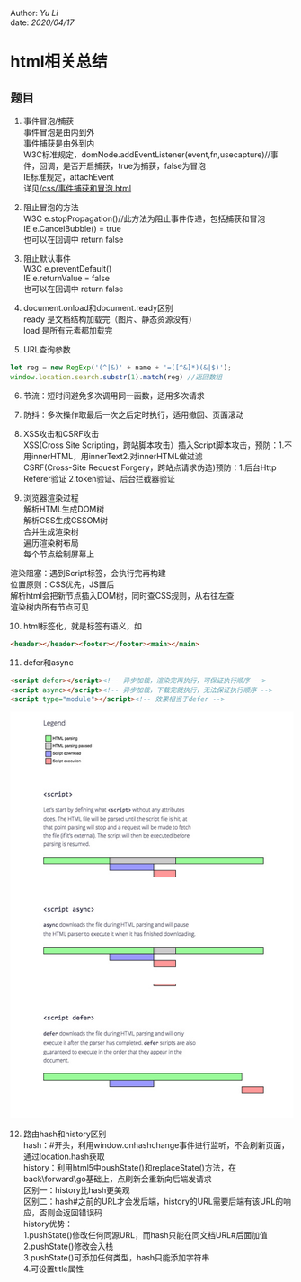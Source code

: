 Author: _Yu Li_    
date: _2020/04/17_    
    
# html相关总结    
    
## 题目    
    
1. 事件冒泡/捕获    
事件冒泡是由内到外    
事件捕获是由外到内    
W3C标准规定，domNode.addEventListener(event,fn,usecapture)//事件，回调，是否开启捕获，true为捕获，false为冒泡    
IE标准规定，attachEvent    
详见[/css/事件捕获和冒泡.html](/css/事件捕获和冒泡.html)    
    
2. 阻止冒泡的方法    
W3C e.stopPropagation()//此方法为阻止事件传递，包括捕获和冒泡    
IE e.CancelBubble() = true    
也可以在回调中 return false    
    
3. 阻止默认事件    
W3C e.preventDefault()    
IE e.returnValue = false    
也可以在回调中 return false    
    
4. document.onload和document.ready区别    
ready 是文档结构加载完（图片、静态资源没有）    
load 是所有元素都加载完    
    
5. URL查询参数    
```javascript    
let reg = new RegExp('(^|&)' + name + '=([^&]*)(&|$)');  
window.location.search.substr(1).match(reg) //返回数组  
```  
6. 节流：短时间避免多次调用同一函数，适用多次请求  
  
7. 防抖：多次操作取最后一次之后定时执行，适用撤回、页面滚动  
  
8. XSS攻击和CSRF攻击  
XSS(Cross Site Scripting，跨站脚本攻击）插入Script脚本攻击，预防：1.不用innerHTML，用innerText2.对innerHTML做过滤  
CSRF(Cross-Site Request Forgery，跨站点请求伪造)预防：1.后台Http Referer验证 2.token验证、后台拦截器验证  
  
9. 浏览器渲染过程  
解析HTML生成DOM树  
解析CSS生成CSSOM树  
合并生成渲染树  
遍历渲染树布局  
每个节点绘制屏幕上  
  
渲染阻塞：遇到Script标签，会执行完再构建  
位置原则：CSS优先，JS置后  
解析html会把新节点插入DOM树，同时查CSS规则，从右往左查  
渲染树内所有节点可见  
  
10. html标签化，就是标签有语义，如  
```html  
<header></header><footer></footer><main></main>  
```  
  
11. defer和async  
```html  
<script defer></script><!-- 异步加载，渲染完再执行，可保证执行顺序 -->  
<script async></script><!-- 异步加载，下载完就执行，无法保证执行顺序 -->  
<script type="module"></script><!-- 效果相当于defer -->  
```  
![](./defer_async.jpg)
  
12. 路由hash和history区别  
hash：#开头，利用window.onhashchange事件进行监听，不会刷新页面，通过location.hash获取  
history：利用html5中pushState()和replaceState()方法，在back\forward\go基础上，点刷新会重新向后端发请求  
区别一：history比hash更美观  
区别二：hash#之前的URL才会发后端，history的URL需要后端有该URL的响应，否则会返回错误码  
history优势：  
1.pushState()修改任何同源URL，而hash只能在同文档URL#后面加值  
2.pushState()修改会入栈  
3.pushState()可添加任何类型，hash只能添加字符串  
4.可设置title属性  
